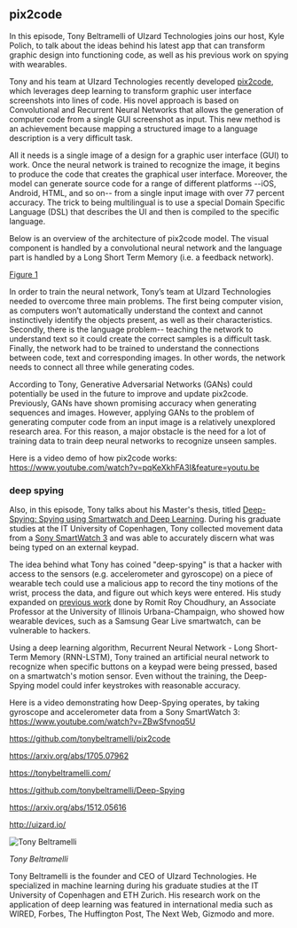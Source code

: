 ## pix2code
In this episode, Tony Beltramelli of UIzard Technologies joins our host, Kyle Polich, to talk about the ideas behind his latest app that can transform graphic design into functioning code, as well as his previous work on spying with wearables.

Tony and his team at UIzard Technologies recently developed [pix2code](https://arxiv.org/pdf/1705.07962.pdf), which leverages deep learning to transform graphic user interface screenshots into lines of code. His novel approach is based on Convolutional and Recurrent Neural Networks that allows the generation of computer code from a single GUI screenshot as input. This new method is an achievement because mapping a structured image to a language description is a very difficult task.

All it needs is a single image of a design for a graphic user interface (GUI) to work. Once the neural network is trained to recognize the image, it begins to produce the code that creates the graphical user interface. Moreover, the model can generate source code for a range of different platforms --iOS, Android, HTML, and so on-- from a single input image with over 77 percent accuracy. The trick to being multilingual is to use a special Domain Specific Language (DSL) that describes the UI and then is compiled to the specific language. 

Below is an overview of the architecture of pix2code model. The visual component is handled by a convolutional neural network and the language part is handled by a Long Short Term Memory (i.e. a feedback network). 

[Figure 1](https://user-images.githubusercontent.com/17261080/27221124-c9cadcc6-5287-11e7-9d38-c4234af92912.png)

In order to train the neural network, Tony’s team at Ulzard Technologies needed to overcome three main problems. The first being computer vision, as computers won’t automatically understand the context and cannot instinctively identify the objects present, as well as their characteristics. Secondly, there is the language problem-- teaching the network to understand text so it could create the correct samples is a difficult task. Finally, the network had to be trained to understand the connections between code, text and corresponding images. In other words, the network needs to connect all three while generating codes.

According to Tony, Generative Adversarial Networks (GANs) could potentially be used in the future to improve and update pix2code. Previously, GANs have shown promising accuracy when generating sequences and images. However, applying GANs to the problem of generating computer code from an input image is a relatively unexplored research area. For this reason, a major obstacle is the need for a lot of training data to train deep neural networks to recognize unseen samples.

Here is a video demo of how pix2code works: https://www.youtube.com/watch?v=pqKeXkhFA3I&feature=youtu.be

### deep spying
Also, in this episode, Tony talks about his Master's thesis, titled [Deep-Spying: Spying using Smartwatch and Deep Learning](https://arxiv.org/pdf/1512.05616.pdf). During his graduate studies at the IT University of Copenhagen, Tony collected movement data from a [Sony SmartWatch 3](https://www.sonymobile.com/us/products/smart-products/smartwatch-3-swr50/) and was able to accurately discern what was being typed on an external keypad. 

The idea behind what Tony has coined "deep-spying" is that a hacker with access to the sensors (e.g. accelerometer and gyroscope) on a piece of wearable tech could use a malicious app to record the tiny motions of the wrist, process the data, and figure out which keys were entered. His study expanded on [previous work](https://www.ece.illinois.edu/newsroom/article/11762) done by Romit Roy Choudhury, an Associate Professor at the University of Illinois Urbana-Champaign, who showed how wearable devices, such as a Samsung Gear Live smartwatch, can be vulnerable to hackers.

Using a deep learning algorithm, Recurrent Neural Network - Long Short-Term Memory (RNN-LSTM), Tony trained an artificial neural network to recognize when specific buttons on a keypad were being pressed, based on a smartwatch's motion sensor. Even without the training, the Deep-Spying model could infer keystrokes with reasonable accuracy. 

Here is a video demonstrating how Deep-Spying operates, by taking gyroscope and accelerometer data from a Sony SmartWatch 3: https://www.youtube.com/watch?v=ZBwSfvnoq5U



https://github.com/tonybeltramelli/pix2code

https://arxiv.org/abs/1705.07962

https://tonybeltramelli.com/

https://github.com/tonybeltramelli/Deep-Spying

https://arxiv.org/abs/1512.05616

http://uizard.io/


<div class="row">
        <div class="col-xs-12 col-sm-3">
                <img alt="Tony Beltramelli" src="src-tony-beltramelli/tony-beltramelli.jpg" />
                <br/>
                <p><i>Tony Beltramelli</i></p>
        </div>
        <div class="col-xs-12 col-sm-9">
		Tony Beltramelli is the founder and CEO of UIzard Technologies. He specialized in machine learning during his graduate studies at the IT University of Copenhagen and ETH Zurich. His research work on the application of deep learning was featured in international media such as WIRED, Forbes, The Huffington Post, The Next Web, Gizmodo and more.
        </div>
</div>
